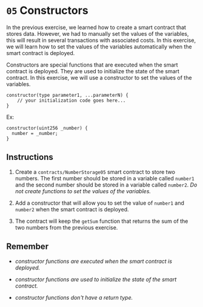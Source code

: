 # `05` Constructors

In the previous exercise, we learned how to create a smart contract that stores data. However, we had to manually set the values of the variables, this will result in several transactions with associated costs. In this exercise, we will learn how to set the values of the variables automatically when the smart contract is deployed.

Constructors are special functions that are executed when the smart contract is deployed. They are used to initialize the state of the smart contract. In this exercise, we will use a constructor to set the values of the variables.

```solidity
constructor(type parameter1, ...parameterN) {
    // your initialization code goes here...
}
```

Ex:

```solidity
constructor(uint256 _number) {
  number = _number;
}

```

## Instructions

1. Create a `contracts/NumberStorage05` smart contract to store two numbers. The first number should be stored in a variable called `number1` and the second number should be stored in a variable called `number2`. _Do not create functions to set the values of the variables._

2. Add a constructor that will allow you to set the value of `number1` and `number2` when the smart contract is deployed.

3. The contract will keep the `getSum` function that returns the sum of the two numbers from the previous exercise.

## Remember

- _constructor functions are executed when the smart contract is deployed._

- _constructor functions are used to initialize the state of the smart contract._

- _constructor functions don't have a return type._
